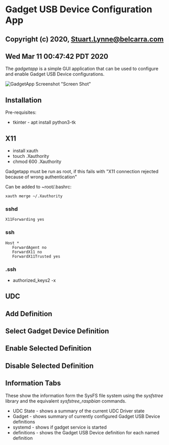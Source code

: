 # Gadget USB Device Configuration App
## Copyright (c) 2020, Stuart.Lynne@belcarra.com
## Wed Mar 11 00:47:42 PDT 2020 

The *gadgetapp* is a simple GUI application that can be used to configure and enable Gadget USB Device configurations.


![GadgetApp Screenshot](file:docs/gadgetapp.png) "Screen Shot"


## Installation

Pre-requisites:
- tkinter - apt install python3-tk


## X11

- install xauth
- touch .Xauthority
- chmod 600 .Xauthority

Gadgetapp must be run as root, if this fails with "X11 connection rejected because of wrong authentication"

Can be added to ~root/.bashrc:
```
xauth merge ~/.Xauthority
```

### sshd

```
X11Forwarding yes
```

### ssh
```
Host *
   ForwardAgent no
   ForwardX11 no
   ForwardX11Trusted yes
```

### .ssh
- authorized_keys2
-x

## UDC


## Add Definition


## Select Gadget Device Definition


## Enable Selected Definition


## Disable Selected Definition


## Information Tabs

These show the information form the SysFS file system using the *sysfstree* library and 
the equivalent *sysfstree_raspbian* commands.

- UDC State - shows a summary of the current UDC Driver state
- Gadget - shows summary of currently configured Gadget USB Device definitions
- systemd - shows if gadget service is started
- definitions - shows the Gadget USB Device definition for each named definition 

